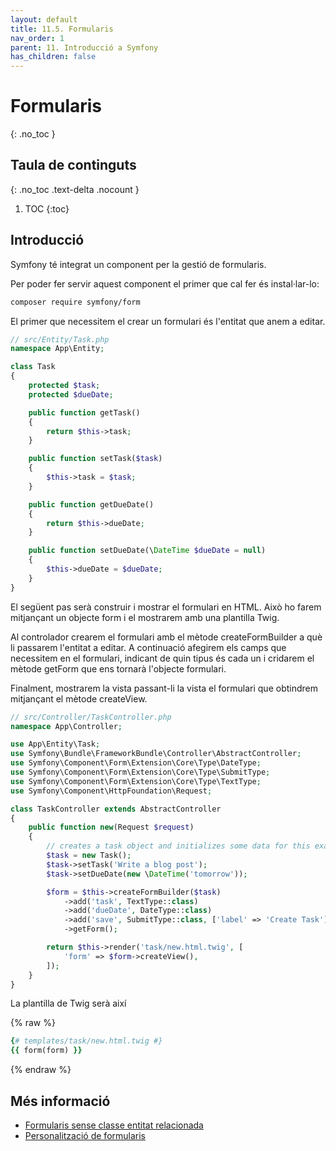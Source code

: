 ```yaml
---
layout: default
title: 11.5. Formularis
nav_order: 1
parent: 11. Introducció a Symfony
has_children: false
---
```

# Formularis
{: .no_toc }


## Taula de continguts
{: .no_toc .text-delta  .nocount }

1. TOC
{:toc}
## Introducció ##

Symfony té integrat un component per la gestió de formularis.

Per poder fer servir aquest component el primer que cal fer és instal·lar-lo:

```bash
composer require symfony/form
```

El primer que necessitem el crear un formulari és l'entitat que anem a editar.

```php
// src/Entity/Task.php
namespace App\Entity;

class Task
{
    protected $task;
    protected $dueDate;

    public function getTask()
    {
        return $this->task;
    }

    public function setTask($task)
    {
        $this->task = $task;
    }

    public function getDueDate()
    {
        return $this->dueDate;
    }

    public function setDueDate(\DateTime $dueDate = null)
    {
        $this->dueDate = $dueDate;
    }
}
```

El següent pas serà construir i mostrar el formulari en HTML. Això ho farem mitjançant un objecte form i el mostrarem amb una plantilla Twig.

Al controlador crearem el formulari amb el mètode createFormBuilder a què li passarem l'entitat a editar. A continuació afegirem els camps que necessitem en el formulari, indicant de quin tipus és cada un i cridarem el mètode getForm que ens tornarà l'objecte formulari.

Finalment, mostrarem la vista passant-li la vista el formulari que obtindrem mitjançant el mètode createView.

```php
// src/Controller/TaskController.php
namespace App\Controller;

use App\Entity\Task;
use Symfony\Bundle\FrameworkBundle\Controller\AbstractController;
use Symfony\Component\Form\Extension\Core\Type\DateType;
use Symfony\Component\Form\Extension\Core\Type\SubmitType;
use Symfony\Component\Form\Extension\Core\Type\TextType;
use Symfony\Component\HttpFoundation\Request;

class TaskController extends AbstractController
{
    public function new(Request $request)
    {
        // creates a task object and initializes some data for this example
        $task = new Task();
        $task->setTask('Write a blog post');
        $task->setDueDate(new \DateTime('tomorrow'));

        $form = $this->createFormBuilder($task)
            ->add('task', TextType::class)
            ->add('dueDate', DateType::class)
            ->add('save', SubmitType::class, ['label' => 'Create Task'])
            ->getForm();

        return $this->render('task/new.html.twig', [
            'form' => $form->createView(),
        ]);
    }
}
```

La plantilla de Twig serà així

{% raw %}
```ruby
{# templates/task/new.html.twig #}
{{ form(form) }}
```
{% endraw %}

## Més informació
 * [Formularis sense classe entitat relacionada](https://symfony.com/doc/current/form/without_class.html)
 * [Personalització de formularis](https://symfony.com/doc/current/form/form_customization.html)